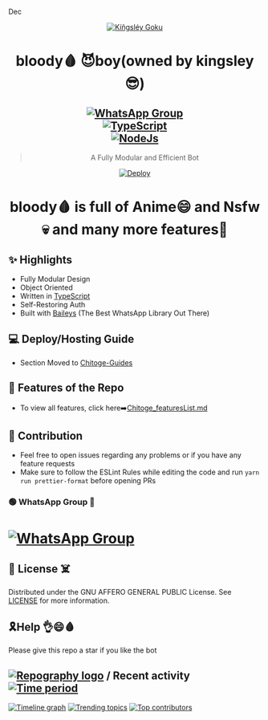 Dec<div align="center">
<a href="https://imgbb.com/"><img src="https://i.ibb.co/t3tbKCJ/K-gsl-y-Goku.jpg" alt="Kíñgsléy Goku" border="0"></a>

<h1><er>bloody🩸 😈boy(owned by kingsley😎)</er></a></h1>

## [![WhatsApp Group](https://img.shields.io/badge/WhatsApp-25D366?style=for-the-badge&logo=whatsapp&logoColor=white)](https://chat.whatsapp.com/IDZRRpcy0ZpLCetx1I9rFt)<br> [![TypeScript](https://img.shields.io/badge/TypeScript-007ACC?style=for-the-badge&logo=typescript&logoColor=white)](https://www.typescriptlang.org/) <br>[![NodeJs](https://img.shields.io/badge/Node.js-43853D?style=for-the-badge&logo=node.js&logoColor=white)](https://nodejs.org/en/)

> A Fully Modular and Efficient Bot <br>

[![Deploy](https://www.herokucdn.com/deploy/button.svg)](https://heroku.com/deploy?template=https://github.com/Ife250/king/blob/main)



</div>
<div align="center">
<h1>bloody🩸 is full of Anime😄 and Nsfw💀 and many more features🤔</h1>
</div>

## ✨ Highlights

-   Fully Modular Design
-   Object Oriented
-   Written in [TypeScript](https://www.typescriptlang.org/)
-   Self-Restoring Auth
-   Built with [Baileys](https://github.com/adiwajshing/baileys) (The Best
    WhatsApp Library Out There)

## 💻 Deploy/Hosting Guide

-   Section Moved to
    [Chitoge-Guides](https://github.com/ShineiIchijo/Chitoge-Guides/blob/main/README.md)

## 🍥 Features of the Repo

-   To view all features, click
    here➡️[Chitoge_featuresList.md](https://github.com/ShineiIchijo/Chitoge/blob/main/Features.md)

## 💪 Contribution

-   Feel free to open issues regarding any problems or if you have any feature requests
-   Make sure to follow the ESLint Rules while editing the code and run
    `yarn run prettier-format` before opening PRs

### 🟢 WhatsApp Group 🙁

# [![WhatsApp Group](https://img.shields.io/badge/WhatsApp-25D366?style=for-the-badge&logo=whatsapp&logoColor=white)](https://chat.whatsapp.com/IDZRRpcy0ZpLCetx1I9rFt)

## 📄 License ☠️

Distributed under the GNU AFFERO GENERAL PUBLIC License. See [LICENSE](/LICENSE)
for more information.

## 🎗Help 👌😄🩸
Please give this repo a star if you like the bot


## [![Repography logo](https://images.repography.com/logo.svg)](https://repography.com) / Recent activity [![Time period](https://images.repography.com/25060361/Ife250/king/recent-activity/37c68dedb80850df8ba3e4728c656626_badge.svg)](https://repography.com)
[![Timeline graph](https://images.repography.com/25060361/Ife250/king/recent-activity/37c68dedb80850df8ba3e4728c656626_timeline.svg)](https://github.com/Ife250/king/commits)
[![Trending topics](https://images.repography.com/25060361/Ife250/king/recent-activity/37c68dedb80850df8ba3e4728c656626_words.svg)](https://github.com/Ife250/king/commits)
[![Top contributors](https://images.repography.com/25060361/Ife250/king/recent-activity/37c68dedb80850df8ba3e4728c656626_users.svg)](https://github.com/Ife250/king/graphs/contributors)


